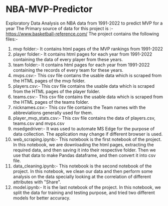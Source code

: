# NBA-MVP-Predictor
Exploratory Data Analysis on NBA data from 1991-2022 to predict MVP for a year
The Primary source of data for this project is :- https://www.basketball-reference.com/
The project contains the following files:-
1) mvp folder:- It contains html pages of the MVP rankings from 1991-2022
2) player folder:- It contains html pages for each year from 1991-2022 containing the data of every player from these years.
3) team folder:- It contains html pages for each year from 1991-2022 containing the records of every team for these years.
4) mvps.csv:- This csv file contains the usable data which is scraped from the HTML pages of the mvp folder.
5) players.csv:- This csv file contains the usable data which is scraped from the HTML pages of the player folder.
6) teams.csv:- This csv file contains the usable data which is scraped from the HTML pages of the teams folder.
7) nicknames.csv:- This csv file contains the Team names with the abbreviations generally used for them.
8) player_mvp_stats.csv:- This csv file contains the data of players.csv, teams.csv and mvps.csv
9) msedgedriver:- It was used to automate MS Edge for the purpose of data collection. The application may change if different browser is used.
10) web_scraping.ipynb:- This notebook is the first notebook of the project. In this notebook, we are downloading the html pages, extracting the required data, and then saving it into their respective folder. Then we use that data to make Pandas dataframe, and then convert it into csv file.
11) data_cleaning.ipynb:- This notebook is the second notebook of the project. In this notebook, we clean our data and then perform some analysis on the data specially looking at the correlation of different attributes with "Share".
12) model.ipynb:- It is the last notebook of the project. In this notebook, we split the data for training and testing purpose, and tried two different models for better accuracy.
